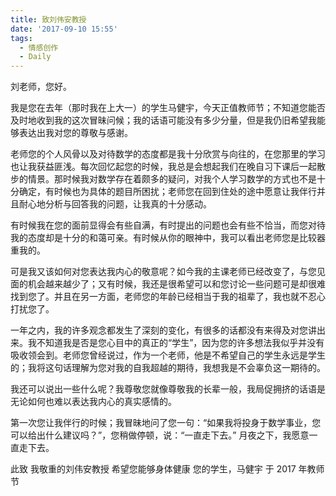 ```yaml
---
title: 致刘伟安教授
date: '2017-09-10 15:55'
tags:
  - 情感创作
  - Daily
---
```


刘老师，您好。

我是您在去年（那时我在上大一）的学生马健宇，今天正值教师节；不知道您能否及时地收到我的这次冒昧问候；我的话语可能没有多少分量，但是我仍旧希望我能够表达出我对您的尊敬与感谢。

老师您的个人风骨以及对待数学的态度都是我十分欣赏与向往的，在您那里的学习也让我获益匪浅。每次回忆起您的时候，我总是会想起我们在晚自习下课后一起散步的情景。那时候我对数学存在着颇多的疑问，对我个人学习数学的方式也不是十分确定，有时候也为具体的题目所困扰；老师您在回到住处的途中愿意让我伴行并且耐心地分析与回答我的问题，让我真的十分感动。

有时候我在您的面前显得会有些自满，有时提出的问题也会有些不恰当，而您对待我的态度却是十分的和蔼可亲。有时候从你的眼神中，我可以看出老师您是比较器重我的。

可是我又该如何对您表达我内心的敬意呢？如今我的主课老师已经改变了，与您见面的机会越来越少了；又有时候，我还是很希望可以和您讨论一些问题可是却很难找到您了。并且在另一方面，老师您的年龄已经相当于我的祖辈了，我也就不忍心打扰您了。

一年之内，我的许多观念都发生了深刻的变化，有很多的话都没有来得及对您讲出来。我不知道我是否是您心目中的真正的“学生”，因为您的许多想法我似乎并没有吸收领会到。老师您曾经说过，作为一个老师，他是不希望自己的学生永远是学生的；我将这句话理解为您对我的自我超越的期待，我想我是不会辜负这一期待的。

我还可以说出一些什么呢？我尊敬您就像尊敬我的长辈一般，我局促拥挤的话语是无论如何也难以表达我内心的真实感情的。

第一次您让我伴行的时候；我冒昧地问了您一句：“如果我将投身于数学事业，您可以给出什么建议吗？”，您稍做停顿，说：“一直走下去。”
月夜之下，我愿意一直走下去。

<div class="text-right">
此致 我敬重的刘伟安教授
希望您能够身体健康
您的学生，马健宇
于 2017 年教师节
</div>
